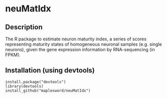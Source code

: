 # neuMatIdx
## Description
The R package to estimate neuron maturity index, a series of scores representing maturity states of homogeneous neuronal samples (e.g. single neurons), given the gene expression information by RNA-sequencing (in FPKM).

## Installation (using devtools)
```
install.package("devtools")
library(devtools)
install_github("maplesword/neuMatIdx")
```
